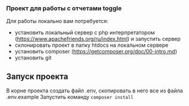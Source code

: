 ### Проект для работы с отчетами toggle

Для работы локально вам потребуется:
 - установить локальный сервер с php интерпретатором (https://www.apachefriends.org/ru/index.html) и запустить сервер
 - склонировать проект в папку htdocs на локальном сервере
 - установить composer (https://getcomposer.org/doc/00-intro.md)
 - установить git
 
## Запуск проекта

В корне проекта создать файл .env, скопировать в него все из файла .env.example
Запустить команду ```composer install```
